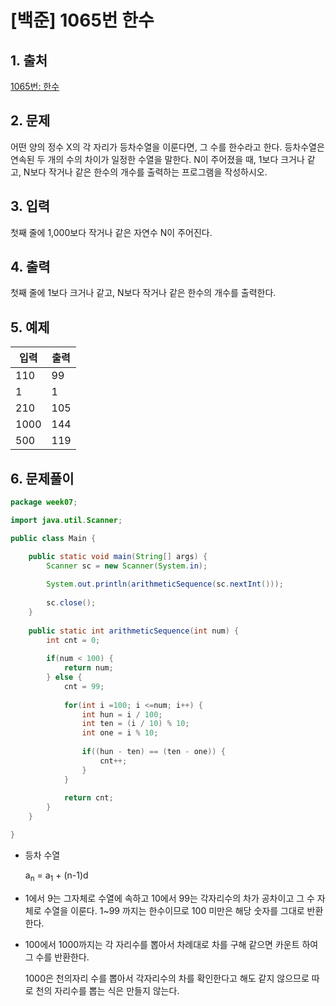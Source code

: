 # [백준] 1065번 한수

## 1. 출처

[1065번: 한수](https://www.acmicpc.net/problem/1065)

## 2. 문제

어떤 양의 정수 X의 각 자리가 등차수열을 이룬다면, 그 수를 한수라고 한다. 등차수열은 연속된 두 개의 수의 차이가 일정한 수열을 말한다. N이 주어졌을 때, 1보다 크거나 같고, N보다 작거나 같은 한수의 개수를 출력하는 프로그램을 작성하시오.

## 3. 입력

첫째 줄에 1,000보다 작거나 같은 자연수 N이 주어진다.

## 4. 출력

첫째 줄에 1보다 크거나 같고, N보다 작거나 같은 한수의 개수를 출력한다.

## 5. 예제

| 입력 | 출력 |
| --- | --- |
| 110 | 99 |
| 1 | 1 |
| 210 | 105 |
| 1000 | 144 |
| 500 | 119 |

## 6. 문제풀이

```java
package week07;

import java.util.Scanner;

public class Main {

	public static void main(String[] args) {
		Scanner sc = new Scanner(System.in);
		
		System.out.println(arithmeticSequence(sc.nextInt()));
		
		sc.close();
	}
	
	public static int arithmeticSequence(int num) {
		int cnt = 0;
		
		if(num < 100) {
			return num;
		} else {
			cnt = 99;
			
			for(int i =100; i <=num; i++) {
				int hun = i / 100;
				int ten = (i / 10) % 10;
				int one = i % 10;
				
				if((hun - ten) == (ten - one)) {
					cnt++;
				}
			}
			
			return cnt;
		}
	}

}
```

- 등차 수열
    
    a<sub>n</sub> = a<sub>1</sub> + (n-1)d
    
- 1에서 9는 그자체로 수열에 속하고 10에서 99는 각자리수의 차가 공차이고 그 수 자체로 수열을 이룬다.  1~99 까지는 한수이므로 100 미만은 해당 숫자를 그대로 반환한다.
- 100에서 1000까지는 각 자리수를 뽑아서 차례대로 차를 구해 같으면 카운트 하여 그 수를 반환한다.
    
    1000은 천의자리 수를 뽑아서 각자리수의 차를 확인한다고 해도 같지 않으므로 따로 천의 자리수를 뽑는 식은 만들지 않는다.
